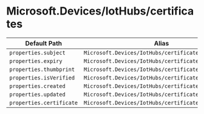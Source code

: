 # Microsoft.Devices/IotHubs/certificates

| Default Path | Alias |
|---|---|
| `properties.subject` | `Microsoft.Devices/IotHubs/certificates/subject` |
| `properties.expiry` | `Microsoft.Devices/IotHubs/certificates/expiry` |
| `properties.thumbprint` | `Microsoft.Devices/IotHubs/certificates/thumbprint` |
| `properties.isVerified` | `Microsoft.Devices/IotHubs/certificates/isVerified` |
| `properties.created` | `Microsoft.Devices/IotHubs/certificates/created` |
| `properties.updated` | `Microsoft.Devices/IotHubs/certificates/updated` |
| `properties.certificate` | `Microsoft.Devices/IotHubs/certificates/certificate` |

